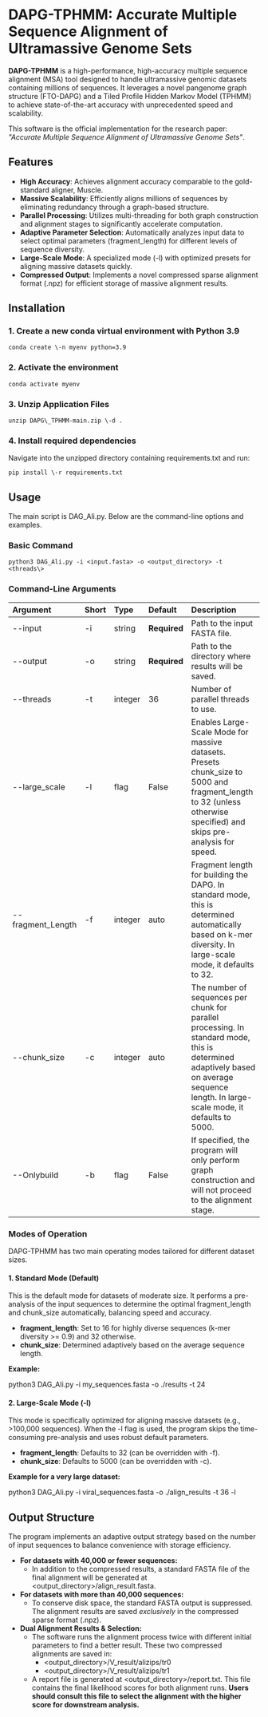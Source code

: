 # **DAPG-TPHMM: Accurate Multiple Sequence Alignment of Ultramassive Genome Sets**

**DAPG-TPHMM** is a high-performance, high-accuracy multiple sequence alignment (MSA) tool designed to handle ultramassive genomic datasets containing millions of sequences. It leverages a novel pangenome graph structure (FTO-DAPG) and a Tiled Profile Hidden Markov Model (TPHMM) to achieve state-of-the-art accuracy with unprecedented speed and scalability.

This software is the official implementation for the research paper: *"Accurate Multiple Sequence Alignment of Ultramassive Genome Sets"*.

## **Features**

* **High Accuracy**: Achieves alignment accuracy comparable to the gold-standard aligner, Muscle.  
* **Massive Scalability**: Efficiently aligns millions of sequences by eliminating redundancy through a graph-based structure.  
* **Parallel Processing**: Utilizes multi-threading for both graph construction and alignment stages to significantly accelerate computation.  
* **Adaptive Parameter Selection**: Automatically analyzes input data to select optimal parameters (fragment\_length) for different levels of sequence diversity.  
* **Large-Scale Mode**: A specialized mode (-l) with optimized presets for aligning massive datasets quickly.  
* **Compressed Output**: Implements a novel compressed sparse alignment format (.npz) for efficient storage of massive alignment results.

## **Installation**

### **1\. Create a new conda virtual environment with Python 3.9**

```
conda create \-n myenv python=3.9
```

### **2\. Activate the environment**

```
conda activate myenv
```

### **3\. Unzip Application Files**

```
unzip DAPG\_TPHMM-main.zip \-d . 
```

### **4\. Install required dependencies**

Navigate into the unzipped directory containing requirements.txt and run:

```
pip install \-r requirements.txt
```

## **Usage**

The main script is DAG\_Ali.py. Below are the command-line options and examples.

### **Basic Command**

```
python3 DAG_Ali.py -i <input.fasta> -o <output_directory> -t <threads\>
```



### **Command-Line Arguments**

| Argument | Short | Type | Default | Description |
| :---- | :---- | :---- | :---- | :---- |
| \--input | \-i | string | **Required** | Path to the input FASTA file. |
| \--output | \-o | string | **Required** | Path to the directory where results will be saved. |
| \--threads | \-t | integer | 36 | Number of parallel threads to use. |
| \--large\_scale | \-l | flag | False | Enables Large-Scale Mode for massive datasets. Presets chunk\_size to 5000 and fragment\_length to 32 (unless otherwise specified) and skips pre-analysis for speed. |
| \--fragment\_Length | \-f | integer | auto | Fragment length for building the DAPG. In standard mode, this is determined automatically based on k-mer diversity. In large-scale mode, it defaults to 32\. |
| \--chunk\_size | \-c | integer | auto | The number of sequences per chunk for parallel processing. In standard mode, this is determined adaptively based on average sequence length. In large-scale mode, it defaults to 5000\. |
| \--Onlybuild | \-b | flag | False | If specified, the program will only perform graph construction and will not proceed to the alignment stage. |

### **Modes of Operation**

DAPG-TPHMM has two main operating modes tailored for different dataset sizes.

#### **1\. Standard Mode (Default)**

This is the default mode for datasets of moderate size. It performs a pre-analysis of the input sequences to determine the optimal fragment\_length and chunk\_size automatically, balancing speed and accuracy.

* **fragment\_length**: Set to 16 for highly diverse sequences (k-mer diversity \>= 0.9) and 32 otherwise.  
* **chunk\_size**: Determined adaptively based on the average sequence length.

**Example:**

python3 DAG\_Ali.py \-i my\_sequences.fasta \-o ./results \-t 24

#### **2\. Large-Scale Mode (-l)**

This mode is specifically optimized for aligning massive datasets (e.g., \>100,000 sequences). When the \-l flag is used, the program skips the time-consuming pre-analysis and uses robust default parameters.

* **fragment\_length**: Defaults to 32 (can be overridden with \-f).  
* **chunk\_size**: Defaults to 5000 (can be overridden with \-c).

**Example for a very large dataset:**

python3 DAG\_Ali.py \-i viral\_sequences.fasta \-o ./align\_results \-t 36 \-l

## **Output Structure**

The program implements an adaptive output strategy based on the number of input sequences to balance convenience with storage efficiency.

* **For datasets with 40,000 or fewer sequences:**  
  * In addition to the compressed results, a standard FASTA file of the final alignment will be generated at \<output\_directory\>/align\_result.fasta.  
* **For datasets with more than 40,000 sequences:**  
  * To conserve disk space, the standard FASTA output is suppressed. The alignment results are saved *exclusively* in the compressed sparse format (.npz).  
* **Dual Alignment Results & Selection:**  
  * The software runs the alignment process twice with different initial parameters to find a better result. These two compressed alignments are saved in:  
    * \<output\_directory\>/V\_result/alizips/tr0  
    * \<output\_directory\>/V\_result/alizips/tr1  
  * A report file is generated at \<output\_directory\>/report.txt. This file contains the final likelihood scores for both alignment runs. **Users should consult this file to select the alignment with the higher score for downstream analysis.**
